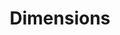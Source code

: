 ---
bigquery: https://console.cloud.google.com/bigquery?p=covid-19-dimensions-ai&page=table&d=data&t=publications
contributors: Digital Science, https://www.digital-science.com/
cost: Free for personal, non-commercial use.
description: Dimensions contains more than 100 million publications, ranging from
  articles published in scholarly journals, books and book chapters, to preprints
  and conference proceedings. All publications are contextualized with linked data
  sets, funding, publications, patents, clinical trials, and policy documents. You
  can also view associated categories, funders, institutions, and researcher profiles.
documentation: https://docs.dimensions.ai/bigquery/index.html
last_edit: 04/12/2022, 11:00:19
location: https://www.dimensions.ai/products/free/
maintained_by: Digital Science, https://www.digital-science.com/
schema_fields:
- repository_name
- kind
- eisbn
- gender
- type
- funding_cny
- repository_url
- filing_status
- original_assignee_orgs
- wikipedia_url
- address
- metrics
- phase
- language
- funding_amount
- associated_publication_id
- funding_currency
- start_date
- grant_number
- open_access_categories_v2
- issue
- current_assignee_orgs
- labels
- expiration_date
- registry
- original_assignee
- mesh_headings
- funder_org_countries
- expiration_year
- date_imported_gbq
- current_assignee
- jurisdiction
- publication_year
- description
- pmid
- application_number
- research_org_state_codes
- established
- aliases
- publication_date
- citations
- category_hra
- embargo_date
- filing_year
- volume
- organisation_details
- journal
- reference_ids
- interventions
- year
- active_years
- patent_ids
- funding_eur
- altmetrics
- funding_gbp
- funding_cad
- research_org_cities
- resulting_publication_ids
- date_normal
- associated_publication_arxiv_id
- granted_year
- funding_jpy
- categories
- funder_orgs
- editors
- email_address
- date_modified
- category_hrcs_rac
- funder_countries
- research_orgs
- supporting_grant_ids
- citation_string
- subtitles
- pmcid
- resulting_publication_doi
- family_members_ids
- original_assignee_countries
- category_rcdc
- funding_chf
- research_org_state_names
- granted_date
- proceedings_title
- pages
- name
- external_ids
- assignee_orgs
- created_date
- parent_id
- associated_publication_pmid
- funding_aud
- ipcr
- priority_year
- brief_title
- category_sdg
- funding_nzd
- publication_ids
- license
- conditions
- investigators
- mesh_terms
- category_icrp_cso
- status
- relationships
- category_for
- title
- source_id
- conference
- cited_by_ids
- publisher
- inventor_names
- book_series_title
- authors
- assignee_countries
- family_count
- linkout
- date_inserted
- acronyms
- links
- foa_number
- arxiv_id
- original_abstract
- funder_org_cities
- filing_date
- book_title
- category_uoa
- isbn
- types
- funder_org_state_codes
- cpc
- associated_grant_ids
- date_online
- acronym
- date_print
- funding_details
- researcher_ids
- family_id
- clinical_trial_ids
- current_assignee_countries
- start_year
- abstract
- category_icrp_ct
- research_org_city_names
- repository_id
- research_org_country_names
- concepts
- category_bra
- open_access_categories
- end_year
- original_title
- citations_count
- category_hrcs_hc
- funder_org_acronyms
- priority_date
- research_org_countries
- journal_lists
- funder_org
- end_date
- acknowledgements
- date
- associated_publication_doi
- doi
- legal_status
- id
- legal_events
- funding_usd
shortname: dimensions
tags:
- scholarly literature
- patents
- funding
- clinical trials
- academic profiles
terms_of_use: 'Use of both the Dimensions COVID-19 dataset and full Dimensions dataset
  are subject to the Dimensions Terms of use: https://www.dimensions.ai/policies-terms-legal '
title: Dimensions
uuid: dcff88bd-fe6b-4fdb-8159-809bf9d7bc1c
---